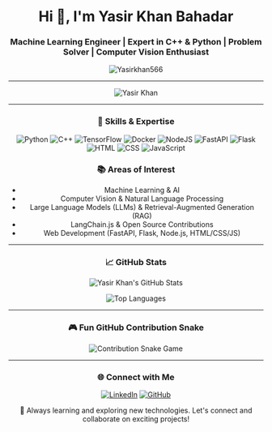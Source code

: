 <h1 align="center">Hi 👋, I'm Yasir Khan Bahadar</h1>
<h3 align="center">Machine Learning Engineer | Expert in C++ & Python | Problem Solver | Computer Vision Enthusiast</h3>

<p align="center">
  <img src="https://komarev.com/ghpvc/?username=Yasirkhan566&label=Profile%20views&color=0e75b6&style=flat" alt="Yasirkhan566" />
</p>

---

<p align="center">
  <img align="center" src="https://readme-typing-svg.demolab.com?font=Fira+Code&weight=500&size=23&pause=1000&color=F70000&center=true&vCenter=true&width=600&lines=Welcome+to+my+GitHub+Profile!;Machine+Learning+Engineer;Problem+Solver+%7C+Open+Source+Contributor;" alt="Yasir Khan" />
</p>

---

<h3 align="center">🔧 Skills & Expertise</h3>

<p align="center">
  <img src="https://img.icons8.com/color/48/000000/python.png" alt="Python" title="Python"/>
  <img src="https://img.icons8.com/color/48/000000/c-plus-plus-logo.png" alt="C++" title="C++"/>
  <img src="https://img.icons8.com/color/48/000000/tensorflow.png" alt="TensorFlow" title="TensorFlow"/>
  <img src="https://img.icons8.com/color/48/000000/docker.png" alt="Docker" title="Docker"/>
  <img src="https://img.icons8.com/color/48/000000/nodejs.png" alt="NodeJS" title="NodeJS"/>
  <img src="https://img.icons8.com/color/48/000000/fastapi.png" alt="FastAPI" title="FastAPI"/>
  <img src="https://img.icons8.com/color/48/000000/flask.png" alt="Flask" title="Flask"/>
  <img src="https://img.icons8.com/color/48/000000/html-5.png" alt="HTML" title="HTML"/>
  <img src="https://img.icons8.com/color/48/000000/css3.png" alt="CSS" title="CSS"/>
  <img src="https://img.icons8.com/color/48/000000/javascript.png" alt="JavaScript" title="JavaScript"/>
</p>

<h3 align="center">📚 Areas of Interest</h3>

<ul align="center">
  <li>Machine Learning & AI</li>
  <li>Computer Vision & Natural Language Processing</li>
  <li>Large Language Models (LLMs) & Retrieval-Augmented Generation (RAG)</li>
  <li>LangChain.js & Open Source Contributions</li>
  <li>Web Development (FastAPI, Flask, Node.js, HTML/CSS/JS)</li>
</ul>

---

<h3 align="center">📈 GitHub Stats</h3>

<p align="center">
  <img src="https://github-readme-stats.vercel.app/api?username=Yasirkhan566&show_icons=true&theme=radical" alt="Yasir Khan's GitHub Stats"/>
</p>

<p align="center">
  <img src="https://github-readme-stats.vercel.app/api/top-langs/?username=Yasirkhan566&layout=compact&theme=radical" alt="Top Languages"/>
</p>

---

<h3 align="center">🎮 Fun GitHub Contribution Snake</h3>

<p align="center">
  <img src="https://github.com/Yasirkhan566/Yasirkhan566/blob/output/github-contribution-grid-snake.svg" alt="Contribution Snake Game" />
</p>

---

<h3 align="center">🌐 Connect with Me</h3>

<p align="center">
  <a href="https://www.linkedin.com/in/yasirkhan566/"><img src="https://img.icons8.com/color/48/000000/linkedin.png" alt="LinkedIn" title="LinkedIn"/></a>
  <a href="https://github.com/Yasirkhan566"><img src="https://img.icons8.com/color/48/000000/github.png" alt="GitHub" title="GitHub"/></a>
</p>

<p align="center">🚀 Always learning and exploring new technologies. Let's connect and collaborate on exciting projects!</p>
